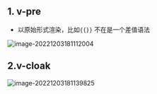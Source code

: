 ## 1. v-pre

- 以原始形式渲染，比如`{{}}` 不在是一个差值语法

![image-20221203181112004](https://finzulpic.oss-cn-hangzhou.aliyuncs.com/image-20221203181112004.png)

## 2.v-cloak

![image-20221203181139825](https://finzulpic.oss-cn-hangzhou.aliyuncs.com/image-20221203181139825.png)